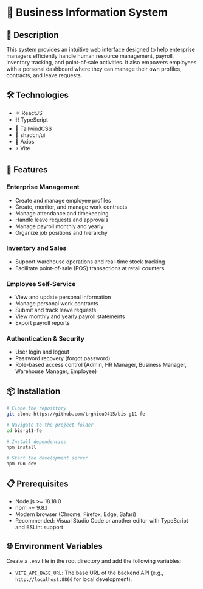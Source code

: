 # 📱 Business Information System

## 📝 Description

This system provides an intuitive web interface designed to help enterprise managers efficiently handle human resource management, payroll, inventory tracking, and point-of-sale activities. It also empowers employees with a personal dashboard where they can manage their own profiles, contracts, and leave requests.

## 🛠️ Technologies

- ⚛️ ReactJS
- ⛓️ TypeScript
- 💨 TailwindCSS
- 🧩 shadcn/ui
- 🔄 Axios
- ⚡️ Vite 

## 🚀 Features

### Enterprise Management
- Create and manage employee profiles
- Create, monitor, and manage work contracts
- Manage attendance and timekeeping
- Handle leave requests and approvals
- Manage payroll monthly and yearly
- Organize job positions and hierarchy

### Inventory and Sales
- Support warehouse operations and real-time stock tracking
- Facilitate point-of-sale (POS) transactions at retail counters

### Employee Self-Service
- View and update personal information
- Manage personal work contracts
- Submit and track leave requests
- View monthly and yearly payroll statements
- Export payroll reports

### Authentication & Security
- User login and logout
- Password recovery (forgot password)
- Role-based access control (Admin, HR Manager, Business Manager, Warehouse Manager, Employee)

## 📦 Installation

```bash
# Clone the repository
git clone https://github.com/trghieu9415/bis-g11-fe

# Navigate to the project folder
cd bis-g11-fe

# Install dependencies
npm install

# Start the development server
npm run dev
```

## 📋 Prerequisites

- Node.js >= 18.18.0
- npm >= 9.8.1
- Modern browser (Chrome, Firefox, Edge, Safari)
- Recommended: Visual Studio Code or another editor with TypeScript and ESLint support

## 🌐 Environment Variables

Create a `.env` file in the root directory and add the following variables:

- `VITE_API_BASE_URL`: The base URL of the backend API (e.g., `http://localhost:8866` for local development).


